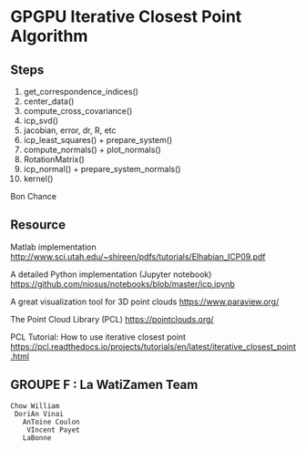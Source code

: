 GPGPU Iterative Closest Point Algorithm
=======================================

## Steps
1. get_correspondence_indices()
2. center_data()
3. compute_cross_covariance()
4. icp_svd()
5. jacobian, error, dr, R, etc
6. icp_least_squares() + prepare_system()
7. compute_normals() + plot_normals()
8. RotationMatrix()
9. icp_normal() + prepare_system_normals()
10. kernel()

Bon Chance


## Resource

Matlab implementation
http://www.sci.utah.edu/~shireen/pdfs/tutorials/Elhabian_ICP09.pdf

A detailed Python implementation (Jupyter notebook)
https://github.com/niosus/notebooks/blob/master/icp.ipynb

A great visualization tool for 3D point clouds
https://www.paraview.org/

The Point Cloud Library (PCL)
https://pointclouds.org/

PCL Tutorial: How to use iterative closest point
https://pcl.readthedocs.io/projects/tutorials/en/latest/iterative_closest_point.html


## GROUPE F : La WatiZamen Team
```
Chow William
 DoriAn Vinai
   AnToine Coulon
    VIncent Payet
   LaBonne
```
